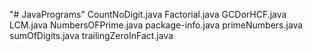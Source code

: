 "# JavaPrograms" 
CountNoDigit.java
Factorial.java
GCDorHCF.java
LCM.java
NumbersOFPrime.java
package-info.java
primeNumbers.java
sumOfDigits.java
trailingZeroInFact.java
